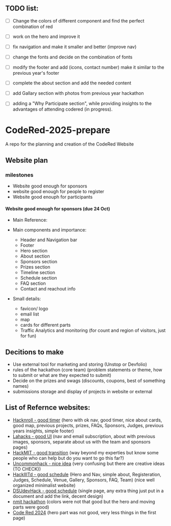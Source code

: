 ## TODO list:
- [ ] Change the colors of different component and find the perfect combination of red
- [ ] work on the hero and improve it 
- [ ] fix navigation and make it smaller and better (improve nav)
- [ ] change the fonts and decide on the combination of fonts
- [ ] modify the footer and add (icons, contact number) make it similar to the previous year's footer
- [ ] complete the about section and add the needed content
- [ ] add Gallary section with photos from previous year hackathon
- [ ] adding a "Why Participate section", while providing insights to the advantages of attending codered (in progress).






# CodeRed-2025-prepare
A repo for the planning and creation of the CodeRed Website

## Website plan

### milestones
- Website good enough for sponsors
- website good enough for people to register
- Website good enouph for participants

#### Website good enough for sponsors (due 24 Oct)

- Main Reference:
- Main components and importance:
  - Header and Navigation bar
  - Footer
  - Hero section
  - About section
  - Sponsors section
  - Prizes section
  - Timeline section
  - Schedule section
  - FAQ section
  - Contact and reachout info
 
- Small details:
  - favicon/ logo
  - email list
  - map
  - cards for different parts
  - Traffic Analytics and monitoring (for count and region of visitors, just for fun)

## Decitions to make
- Use external tool for marketing and storing (Unstop or Devfolio)
- rules of the hackathon (core team) (problem statements or theme, how to submit or what are they expected to submit)
- Decide on the prizes and swags (discounts, coupons, best of something names)
- submissions storage and display of projects in website or external

## List of Refernce websites:
- [Hacknroll - good timer](https://hacknroll.nushackers.org/) (hero with ok nav, good timer, nice about cards, good map, previous projects, prizes, FAQs, Sponsors, Judges, previous years insights, simple footer)
- [Lahacks - good UI](https://lahacks.com/) (nav and email subscription, about with previous images, sponsors, separate about us with the team and sponsors pages)
- [HackMIT - good transition](https://hackmit.org/) (way beyond my experties but know some people who can help but do you want to go this far?)
- [Uncommonhack - nice idea](https://hacks2024.uncommonhacks.com/mobile.html) (very confusing but there are creative ideas (TO CHECK))
- [HackIIITd - good schedule](https://hack-iiitd.github.io/) (Hero and Nav, simple about, Registeration, Judges, Schedule, Venue, Gallery, Sponsors, FAQ, Team) (nice well organized minimalist website)
- [DSUdevHack - good schedule](https://dsudevhack.tech/) (single page, any extra thing just put in a document and add the link, decent design)
- [nmit hackathon](https://i-solve-final.vercel.app/) (colors were not that good but the hero and moving parts were good)
- [Code Red 2024](https://ecell-bmsit.github.io/codered/) (hero part was not good, very less things in the first page)
